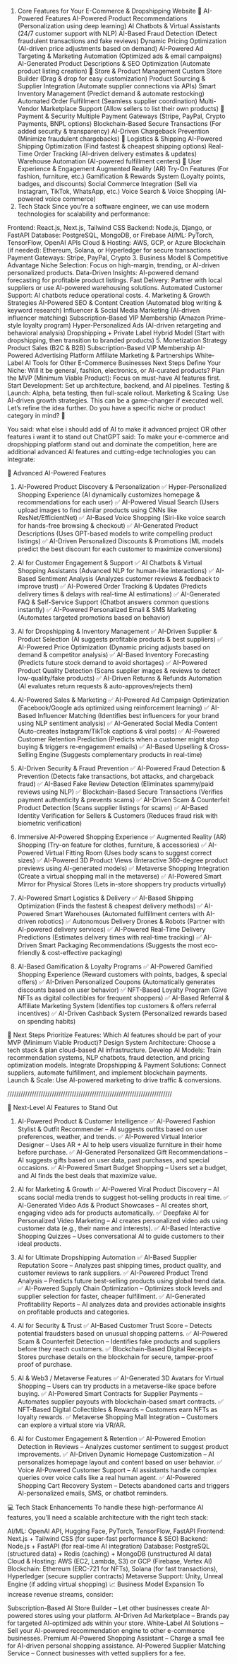1. Core Features for Your E-Commerce & Dropshipping Website
   🔹 AI-Powered Features
   AI-Powered Product Recommendations (Personalization using deep learning)
   AI Chatbots & Virtual Assistants (24/7 customer support with NLP)
   AI-Based Fraud Detection (Detect fraudulent transactions and fake reviews)
   Dynamic Pricing Optimization (AI-driven price adjustments based on demand)
   AI-Powered Ad Targeting & Marketing Automation (Optimized ads & email campaigns)
   AI-Generated Product Descriptions & SEO Optimization (Automate product listing creation)
   🔹 Store & Product Management
   Custom Store Builder (Drag & drop for easy customization)
   Product Sourcing & Supplier Integration (Automate supplier connections via APIs)
   Smart Inventory Management (Predict demand & automate restocking)
   Automated Order Fulfillment (Seamless supplier coordination)
   Multi-Vendor Marketplace Support (Allow sellers to list their own products)
   🔹 Payment & Security
   Multiple Payment Gateways (Stripe, PayPal, Crypto Payments, BNPL options)
   Blockchain-Based Secure Transactions (For added security & transparency)
   AI-Driven Chargeback Prevention (Minimize fraudulent chargebacks)
   🔹 Logistics & Shipping
   AI-Powered Shipping Optimization (Find fastest & cheapest shipping options)
   Real-Time Order Tracking (AI-driven delivery estimates & updates)
   Warehouse Automation (AI-powered fulfillment centers)
   🔹 User Experience & Engagement
   Augmented Reality (AR) Try-On Features (For fashion, furniture, etc.)
   Gamification & Rewards System (Loyalty points, badges, and discounts)
   Social Commerce Integration (Sell via Instagram, TikTok, WhatsApp, etc.)
   Voice Search & Voice Shopping (AI-powered voice commerce)
2. Tech Stack
   Since you're a software engineer, we can use modern technologies for scalability and performance:

Frontend: React.js, Next.js, Tailwind CSS
Backend: Node.js, Django, or FastAPI
Database: PostgreSQL, MongoDB, or Firebase
AI/ML: PyTorch, TensorFlow, OpenAI APIs
Cloud & Hosting: AWS, GCP, or Azure
Blockchain (if needed): Ethereum, Solana, or Hyperledger for secure transactions
Payment Gateways: Stripe, PayPal, Crypto 3. Business Model & Competitive Advantage
Niche Selection: Focus on high-margin, trending, or AI-driven personalized products.
Data-Driven Insights: AI-powered demand forecasting for profitable product listings.
Fast Delivery: Partner with local suppliers or use AI-powered warehousing solutions.
Automated Customer Support: AI chatbots reduce operational costs. 4. Marketing & Growth Strategies
AI-Powered SEO & Content Creation (Automated blog writing & keyword research)
Influencer & Social Media Marketing (AI-driven influencer matching)
Subscription-Based VIP Membership (Amazon Prime-style loyalty program)
Hyper-Personalized Ads (AI-driven retargeting and behavioral analysis)
Dropshipping + Private Label Hybrid Model (Start with dropshipping, then transition to branded products) 5. Monetization Strategy
Product Sales (B2C & B2B)
Subscription-Based VIP Membership
AI-Powered Advertising Platform
Affiliate Marketing & Partnerships
White-Label AI Tools for Other E-Commerce Businesses
Next Steps
Define Your Niche: Will it be general, fashion, electronics, or AI-curated products?
Plan the MVP (Minimum Viable Product): Focus on must-have AI features first.
Start Development: Set up architecture, backend, and AI pipelines.
Testing & Launch: Alpha, beta testing, then full-scale rollout.
Marketing & Scaling: Use AI-driven growth strategies.
This can be a game-changer if executed well. Let’s refine the idea further. Do you have a specific niche or product category in mind? 🚀

You said:
what else i should add of AI to make it advanced project OR other features i want it to stand out
ChatGPT said:
To make your e-commerce and dropshipping platform stand out and dominate the competition, here are additional advanced AI features and cutting-edge technologies you can integrate:

🚀 Advanced AI-Powered Features

1. AI-Powered Product Discovery & Personalization
   ✅ Hyper-Personalized Shopping Experience (AI dynamically customizes homepage & recommendations for each user)
   ✅ AI-Powered Visual Search (Users upload images to find similar products using CNNs like ResNet/EfficientNet)
   ✅ AI-Based Voice Shopping (Siri-like voice search for hands-free browsing & checkout)
   ✅ AI-Generated Product Descriptions (Uses GPT-based models to write compelling product listings)
   ✅ AI-Driven Personalized Discounts & Promotions (ML models predict the best discount for each customer to maximize conversions)

2. AI for Customer Engagement & Support
   ✅ AI Chatbots & Virtual Shopping Assistants (Advanced NLP for human-like interactions)
   ✅ AI-Based Sentiment Analysis (Analyzes customer reviews & feedback to improve trust)
   ✅ AI-Powered Order Tracking & Updates (Predicts delivery times & delays with real-time AI estimations)
   ✅ AI-Generated FAQ & Self-Service Support (Chatbot answers common questions instantly)
   ✅ AI-Powered Personalized Email & SMS Marketing (Automates targeted promotions based on behavior)

3. AI for Dropshipping & Inventory Management
   ✅ AI-Driven Supplier & Product Selection (AI suggests profitable products & best suppliers)
   ✅ AI-Powered Price Optimization (Dynamic pricing adjusts based on demand & competitor analysis)
   ✅ AI-Based Inventory Forecasting (Predicts future stock demand to avoid shortages)
   ✅ AI-Powered Product Quality Detection (Scans supplier images & reviews to detect low-quality/fake products)
   ✅ AI-Driven Returns & Refunds Automation (AI evaluates return requests & auto-approves/rejects them)

4. AI-Powered Sales & Marketing
   ✅ AI-Powered Ad Campaign Optimization (Facebook/Google ads optimized using reinforcement learning)
   ✅ AI-Based Influencer Matching (Identifies best influencers for your brand using NLP sentiment analysis)
   ✅ AI-Generated Social Media Content (Auto-creates Instagram/TikTok captions & viral posts)
   ✅ AI-Powered Customer Retention Prediction (Predicts when a customer might stop buying & triggers re-engagement emails)
   ✅ AI-Based Upselling & Cross-Selling Engine (Suggests complementary products in real-time)

5. AI-Driven Security & Fraud Prevention
   ✅ AI-Powered Fraud Detection & Prevention (Detects fake transactions, bot attacks, and chargeback fraud)
   ✅ AI-Based Fake Review Detection (Eliminates spammy/paid reviews using NLP)
   ✅ Blockchain-Based Secure Transactions (Verifies payment authenticity & prevents scams)
   ✅ AI-Driven Scam & Counterfeit Product Detection (Scans supplier listings for scams)
   ✅ AI-Based Identity Verification for Sellers & Customers (Reduces fraud risk with biometric verification)

6. Immersive AI-Powered Shopping Experience
   ✅ Augmented Reality (AR) Shopping (Try-on feature for clothes, furniture, & accessories)
   ✅ AI-Powered Virtual Fitting Room (Uses body scans to suggest correct sizes)
   ✅ AI-Powered 3D Product Views (Interactive 360-degree product previews using AI-generated models)
   ✅ Metaverse Shopping Integration (Create a virtual shopping mall in the metaverse)
   ✅ AI-Powered Smart Mirror for Physical Stores (Lets in-store shoppers try products virtually)

7. AI-Powered Smart Logistics & Delivery
   ✅ AI-Based Shipping Optimization (Finds the fastest & cheapest delivery methods)
   ✅ AI-Powered Smart Warehouses (Automated fulfillment centers with AI-driven robotics)
   ✅ Autonomous Delivery Drones & Robots (Partner with AI-powered delivery services)
   ✅ AI-Powered Real-Time Delivery Predictions (Estimates delivery times with real-time tracking)
   ✅ AI-Driven Smart Packaging Recommendations (Suggests the most eco-friendly & cost-effective packaging)

8. AI-Based Gamification & Loyalty Programs
   ✅ AI-Powered Gamified Shopping Experience (Reward customers with points, badges, & special offers)
   ✅ AI-Driven Personalized Coupons (Automatically generates discounts based on user behavior)
   ✅ NFT-Based Loyalty Program (Give NFTs as digital collectibles for frequent shoppers)
   ✅ AI-Based Referral & Affiliate Marketing System (Identifies top customers & offers referral incentives)
   ✅ AI-Driven Cashback System (Personalized rewards based on spending habits)

🔗 Next Steps
Prioritize Features: Which AI features should be part of your MVP (Minimum Viable Product)?
Design System Architecture: Choose a tech stack & plan cloud-based AI infrastructure.
Develop AI Models: Train recommendation systems, NLP chatbots, fraud detection, and pricing optimization models.
Integrate Dropshipping & Payment Solutions: Connect suppliers, automate fulfillment, and implement blockchain payments.
Launch & Scale: Use AI-powered marketing to drive traffic & conversions.

//////////////////////////////////////////////////////////////////////////

🚀 Next-Level AI Features to Stand Out

1. AI-Powered Product & Customer Intelligence
   ✅ AI-Powered Fashion Stylist & Outfit Recommender – AI suggests outfits based on user preferences, weather, and trends.
   ✅ AI-Powered Virtual Interior Designer – Uses AR + AI to help users visualize furniture in their home before purchase.
   ✅ AI-Generated Personalized Gift Recommendations – AI suggests gifts based on user data, past purchases, and special occasions.
   ✅ AI-Powered Smart Budget Shopping – Users set a budget, and AI finds the best deals that maximize value.

2. AI for Marketing & Growth
   ✅ AI-Powered Viral Product Discovery – AI scans social media trends to suggest hot-selling products in real time.
   ✅ AI-Generated Video Ads & Product Showcases – AI creates short, engaging video ads for products automatically.
   ✅ Deepfake AI for Personalized Video Marketing – AI creates personalized video ads using customer data (e.g., their name and interests).
   ✅ AI-Based Interactive Shopping Quizzes – Uses conversational AI to guide customers to their ideal products.

3. AI for Ultimate Dropshipping Automation
   ✅ AI-Based Supplier Reputation Score – Analyzes past shipping times, product quality, and customer reviews to rank suppliers.
   ✅ AI-Powered Product Trend Analysis – Predicts future best-selling products using global trend data.
   ✅ AI-Powered Supply Chain Optimization – Optimizes stock levels and supplier selection for faster, cheaper fulfillment.
   ✅ AI-Generated Profitability Reports – AI analyzes data and provides actionable insights on profitable products and categories.

4. AI for Security & Trust
   ✅ AI-Based Customer Trust Score – Detects potential fraudsters based on unusual shopping patterns.
   ✅ AI-Powered Scam & Counterfeit Detection – Identifies fake products and suppliers before they reach customers.
   ✅ Blockchain-Based Digital Receipts – Stores purchase details on the blockchain for secure, tamper-proof proof of purchase.

5. AI & Web3 / Metaverse Features
   ✅ AI-Generated 3D Avatars for Virtual Shopping – Users can try products in a metaverse-like space before buying.
   ✅ AI-Powered Smart Contracts for Supplier Payments – Automates supplier payouts with blockchain-based smart contracts.
   ✅ NFT-Based Digital Collectibles & Rewards – Customers earn NFTs as loyalty rewards.
   ✅ Metaverse Shopping Mall Integration – Customers can explore a virtual store via VR/AR.

6. AI for Customer Engagement & Retention
   ✅ AI-Powered Emotion Detection in Reviews – Analyzes customer sentiment to suggest product improvements.
   ✅ AI-Driven Dynamic Homepage Customization – AI personalizes homepage layout and content based on user behavior.
   ✅ Voice AI-Powered Customer Support – AI assistants handle complex queries over voice calls like a real human agent.
   ✅ AI-Powered Shopping Cart Recovery System – Detects abandoned carts and triggers AI-personalized emails, SMS, or chatbot reminders.

💻 Tech Stack Enhancements
To handle these high-performance AI features, you’ll need a scalable architecture with the right tech stack:

AI/ML: OpenAI API, Hugging Face, PyTorch, TensorFlow, FastAPI
Frontend: Next.js + Tailwind CSS (for super-fast performance & SEO)
Backend: Node.js + FastAPI (for real-time AI integration)
Database: PostgreSQL (structured data) + Redis (caching) + MongoDB (unstructured AI data)
Cloud & Hosting: AWS (EC2, Lambda, S3) or GCP (Firebase, Vertex AI)
Blockchain: Ethereum (ERC-721 for NFTs), Solana (for fast transactions), Hyperledger (secure supplier contracts)
Metaverse Support: Unity, Unreal Engine (if adding virtual shopping)
📈 Business Model Expansion
To increase revenue streams, consider:

Subscription-Based AI Store Builder – Let other businesses create AI-powered stores using your platform.
AI-Driven Ad Marketplace – Brands pay for targeted AI-optimized ads within your store.
White-Label AI Solutions – Sell your AI-powered recommendation engine to other e-commerce businesses.
Premium AI-Powered Shopping Assistant – Charge a small fee for AI-driven personal shopping assistance.
AI-Powered Supplier Matching Service – Connect businesses with vetted suppliers for a fee.

